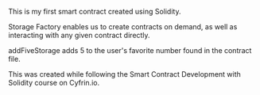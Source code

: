 This is my first smart contract created using Solidity.

Storage Factory enables us to create contracts on demand, as well as interacting with any given contract directly.

addFiveStorage adds 5 to the user's favorite number found in the contract file.

This was created while following the Smart Contract Development with Solidity course on Cyfrin.io.

